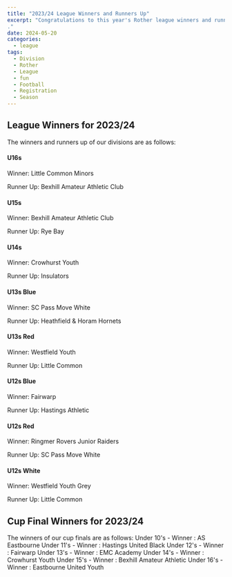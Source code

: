 ```yaml
---
title: "2023/24 League Winners and Runners Up"
excerpt: "Congratulations to this year's Rother league winners and runners-up.  
."
date: 2024-05-20
categories:
  - league
tags: 
  - Division
  - Rother
  - League
  - fun
  - Football
  - Registration
  - Season
---
```


## League Winners for 2023/24

The winners and runners up of our divisions are as follows:

#### U16s 

Winner: Little Common  Minors

Runner Up: Bexhill Amateur Athletic Club 

#### U15s 

Winner: Bexhill Amateur Athletic Club

Runner Up: 	Rye Bay 

#### U14s 

Winner:  Crowhurst Youth 

Runner Up: Insulators 

#### U13s Blue

Winner: SC Pass Move White

Runner Up: Heathfield & Horam Hornets

#### U13s Red

Winner: Westfield Youth

Runner Up: Little Common 

#### U12s Blue

Winner: Fairwarp

Runner Up: Hastings Athletic

#### U12s Red

Winner: Ringmer Rovers Junior Raiders

Runner Up: SC Pass Move White

#### U12s White

Winner: Westfield Youth Grey

Runner Up: Little Common



## Cup Final Winners for 2023/24

The winners of our cup finals are as follows:
Under 10's  - Winner : AS Eastbourne 
Under 11's  - Winner : Hastings United Black
Under 12's  - Winner : Fairwarp 
Under 13's -  Winner : EMC Academy 
Under 14's  - Winner : Crowhurst Youth 
Under 15's  - Winner : Bexhill Amateur Athletic
Under 16's  - Winner : Eastbourne United Youth 
